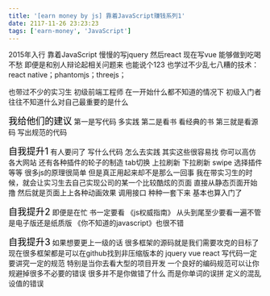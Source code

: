 ```yaml
---
title: '[earn money by js] 靠着JavaScript赚钱系列1'
date: 2117-11-26 23:23:23
tags: ['earn-money', 'JavaScript']
---
```


2015年入行 靠着JavaScript 慢慢的写jquery 然后react 现在写vue 能够做到吃喝不愁 即便是和别人辩论起相关问题来 也能说个123
也学过不少乱七八糟的技术：react native；phantomjs；threejs；

也带过不少的实习生 初级前端工程师 在一开始什么都不知道的情况下 初级入门者往往不知道什么对自己最重要的是什么

<font size="4" color="#000">我给他们的建议</font> 
第一是写代码 多实践
第二是看书 看经典的书
第三就是看源码 写出规范的代码

<font size="4" color="#000">自我提升1</font> 
有人要问了 写什么代码 怎么去实践
其实这些很容易找 你可以高仿各大网站 还有各种插件的轮子的制造 tab切换 上拉刷新 下拉刷新 swipe 选择插件等等
很多js的原理很简单 但是真正用起来却不是那么一回事
我在带实习生的时候，就会让实习生去自己实现公司的某一个比较酷炫的页面 直接从静态页面开始撸
然后就是页面上上各种动画效果 调用接口 种种一套下来 基本也算入门了

<font size="4" color="#000">自我提升2</font> 
即便是在忙 书一定要看 《js权威指南》 从头到尾至少要看一遍不管是电子版还是纸质版
《你不知道的javascript》也很不错

<font size="4" color="#000">自我提升3</font> 
如果想要更上一级的话 很多框架的源码就是我们需要攻克的目标了 现在很多框架都是可以在github找到非压缩版本的 jquery vue react
写代码一定要讲究一定的规范 特别是当你去看大型的项目开发 一个良好的编码规范可以让你规避掉很多不必要的错误 很多并不是你做错了什么 而是你单词的误拼 定义的混乱 设值的错误
